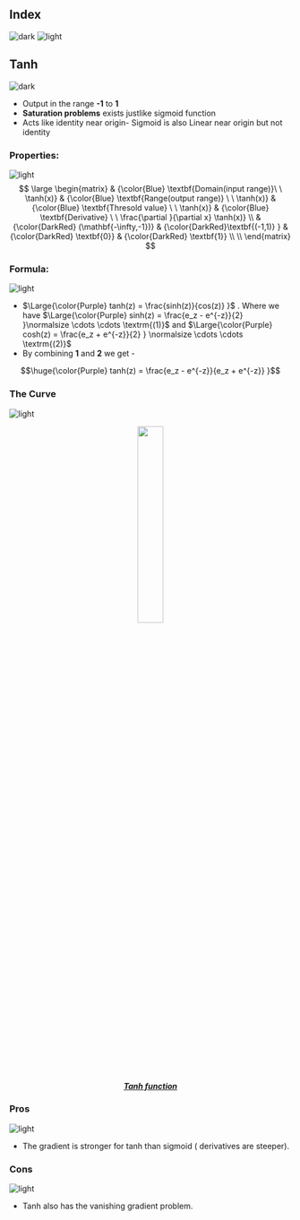 ## Index 
![dark](https://user-images.githubusercontent.com/12748752/141935752-90492d2e-7904-4f9f-a5a1-c4e59ddc3a33.png)
![light](https://user-images.githubusercontent.com/12748752/141935760-406edb8f-cb9b-4e30-9b69-9153b52c28b4.png)

## Tanh
![dark](https://user-images.githubusercontent.com/12748752/141935752-90492d2e-7904-4f9f-a5a1-c4e59ddc3a33.png)

* Output in the range **-1** to **1**
* **Saturation problems** exists justlike sigmoid function
* Acts like identity near origin- Sigmoid is also Linear near origin but not identity
### Properties:
![light](https://user-images.githubusercontent.com/12748752/141935760-406edb8f-cb9b-4e30-9b69-9153b52c28b4.png)
$$ \large \begin{matrix}
& {\color{Blue} \textbf{Domain(input range)}\ \ \tanh(x)} & {\color{Blue} \textbf{Range(output range)} \ \ \tanh(x)} & {\color{Blue} \textbf{Thresold value} \ \ \tanh(x)} & {\color{Blue} \textbf{Derivative} \ \ \frac{\partial }{\partial x} \tanh(x)} \\
& {\color{DarkRed} (\mathbf{-\infty,-1})} & {\color{DarkRed}\textbf{(-1,1)} } & {\color{DarkRed} \textbf{0}} & {\color{DarkRed} \textbf{1}} \\ \\
\end{matrix}
$$ 

### Formula: 
![light](https://user-images.githubusercontent.com/12748752/141935760-406edb8f-cb9b-4e30-9b69-9153b52c28b4.png)

* $\Large{\color{Purple} tanh(z) = \frac{sinh(z)}{cos(z)} }$ . Where we have $\Large{\color{Purple} sinh(z) = \frac{e_z - e^{-z}}{2} }\normalsize \cdots \cdots \textrm{(1)}$ and $\Large{\color{Purple} cosh(z) = \frac{e_z + e^{-z}}{2} } \normalsize \cdots \cdots \textrm{(2)}$
* By combining  **1** and **2** we get -

$$\huge{\color{Purple} tanh(z) = \frac{e_z - e^{-z}}{e_z + e^{-z}} }$$

### The Curve
![light](https://user-images.githubusercontent.com/12748752/141935760-406edb8f-cb9b-4e30-9b69-9153b52c28b4.png)

<p align="center">
<img src="https://user-images.githubusercontent.com/12748752/187023656-dcfef30c-5923-4a9b-840e-3480cd9f3638.png" width=30%/> 
<br><ins><b><i>Tanh function</i></b></ins>
</p>
 
### Pros
![light](https://user-images.githubusercontent.com/12748752/141935760-406edb8f-cb9b-4e30-9b69-9153b52c28b4.png)
* The gradient is stronger for tanh than sigmoid ( derivatives are steeper).
### Cons
![light](https://user-images.githubusercontent.com/12748752/141935760-406edb8f-cb9b-4e30-9b69-9153b52c28b4.png)
* Tanh also has the vanishing gradient problem.
